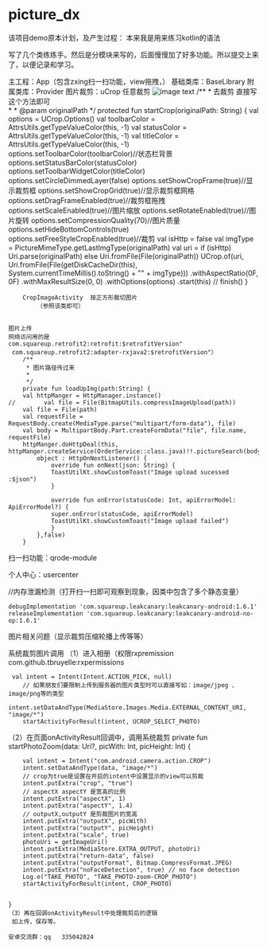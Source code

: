# picture_dx

该项目demo原本计划，及产生过程：
本来我是用来练习kotlin的语法

写了几个类练练手。然后是分模块来写的，后面慢慢加了好多功能。所以提交上来了，以便记录和学习。

主工程：App（包含zxing扫一扫功能，view拖拽，）
基础类库：BaseLibrary
附属类库：Provider
图片裁剪：uCrop   任意裁剪
 ![image text](picture_dx/image_flod/suibiancrop.jpg)
			 /**
     * 去裁剪  直接写这个方法即可  
     *
     * @param originalPath
     */
    protected fun startCrop(originalPath: String) {
        val options = UCrop.Options()
        val toolbarColor = AttrsUtils.getTypeValueColor(this, -1)
        val statusColor = AttrsUtils.getTypeValueColor(this, -1)
        val titleColor = AttrsUtils.getTypeValueColor(this, -1)
        options.setToolbarColor(toolbarColor)//状态栏背景
        options.setStatusBarColor(statusColor)
        options.setToolbarWidgetColor(titleColor)
        options.setCircleDimmedLayer(false)
        options.setShowCropFrame(true)//显示裁剪框
        options.setShowCropGrid(true)//显示裁剪框网格
        options.setDragFrameEnabled(true)//裁剪框拖拽
        options.setScaleEnabled(true)//图片缩放
        options.setRotateEnabled(true)//图片旋转
        options.setCompressionQuality(70)//图片质量
        options.setHideBottomControls(true)
        options.setFreeStyleCropEnabled(true)//裁剪
        val isHttp = false
        val imgType = PictureMimeType.getLastImgType(originalPath)
        val uri = if (isHttp) Uri.parse(originalPath) else Uri.fromFile(File(originalPath))
        UCrop.of(uri, Uri.fromFile(File(getDiskCacheDir(this), System.currentTimeMillis().toString() + "" + imgType)))
                .withAspectRatio(0F, 0F)
                .withMaxResultSize(0, 0)
                .withOptions(options)
                .start(this)
//        finish()
    }

		
		CropImageActivity  按正方形裁切图片
			（参照该类即可）
		
		
	图片上传
	网络访问用的是
	com.squareup.retrofit2:retrofit:$retrofitVersion"
	 com.squareup.retrofit2:adapter-rxjava2:$retrofitVersion"）
	    /**
	     * 图片路径传过来
	     *
	     */
	    private fun loadUpImg(path:String) {
		val httpManger = HttpManager.instance()
	//        val file = File(BitmapUtils.compressImageUpload(path))
		val file = File(path)
		val requestFile = RequestBody.create(MediaType.parse("multipart/form-data"), file)
		val body = MultipartBody.Part.createFormData("file", file.name, requestFile)
		httpManger.doHttpDeal(this, httpManger.createService(OrderService::class.java)!!.pictureSearch(body),
			object : HttpOnNextListener() {
			    override fun onNext(json: String) {
				ToastUtilKt.showCustomToast("Image upload sucessed :$json")
			    }

			    override fun onError(statusCode: Int, apiErrorModel: ApiErrorModel?) {
				super.onError(statusCode, apiErrorModel)
				ToastUtilKt.showCustomToast("Image upload failed")
			    }
			},false)
	    }	
	    
扫一扫功能：qrode-module

个人中心：usercenter





//内存泄漏检测（打开扫一扫即可观察到现象，因类中包含了多个静态变量）

    debugImplementation 'com.squareup.leakcanary:leakcanary-android:1.6.1'
    releaseImplementation 'com.squareup.leakcanary:leakcanary-android-no-op:1.6.1'






图片相关问题（显示裁剪压缩轮播上传等等）

系统裁剪图片调用
（1）进入相册（权限rxpremission
com.github.tbruyelle:rxpermissions
   
  	 val intent = Intent(Intent.ACTION_PICK, null)
        // 如果朋友们要限制上传到服务器的图片类型时可以直接写如：image/jpeg 、 image/png等的类型
        intent.setDataAndType(MediaStore.Images.Media.EXTERNAL_CONTENT_URI, "image/*")
        startActivityForResult(intent, UCROP_SELECT_PHOTO)

（2）在页面onActivityResult回调中，调用系统裁剪
  private fun startPhotoZoom(data: Uri?, picWith: Int, picHeight: Int) {

        val intent = Intent("com.android.camera.action.CROP")
        intent.setDataAndType(data, "image/*")
        // crop为true是设置在开启的intent中设置显示的view可以剪裁
        intent.putExtra("crop", "true")
        // aspectX aspectY 是宽高的比例
        intent.putExtra("aspectX", 1)
        intent.putExtra("aspectY", 1.4)
        // outputX,outputY 是剪裁图片的宽高
        intent.putExtra("outputX", picWith)
        intent.putExtra("outputY", picHeight)
        intent.putExtra("scale", true)
        photoUri = getImageUri()
        intent.putExtra(MediaStore.EXTRA_OUTPUT, photoUri)
        intent.putExtra("return-data", false)
        intent.putExtra("outputFormat", Bitmap.CompressFormat.JPEG)
        intent.putExtra("noFaceDetection", true) // no face detection
        Log.e("TAKE_PHOTO", "TAKE_PHOTO-zoom-CROP_PHOTO")
        startActivityForResult(intent, CROP_PHOTO)


    }
    （3）再在回调onActivityResult中处理裁剪后的逻辑
   	 如上传，保存等。

	安卓交流群：qq   335042824
